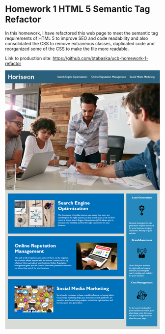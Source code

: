 # Homework 1 HTML 5 Semantic Tag Refactor

In this homework, I have refactored this web page to meet the semantic tag requirements of HTML 5 to improve SEO and code readability and also consolidated the CSS to remove extraneous classes, duplicated code and reorganized some of the CSS to make the file more readable. 

Link to production site: https://github.com/btabaska/ucb-homework-1-refactor


![Image of Website](https://github.com/btabaska/ucb-homework-1-refactor/blob/main/01-html-css-git-homework-demo.png?raw=true)

